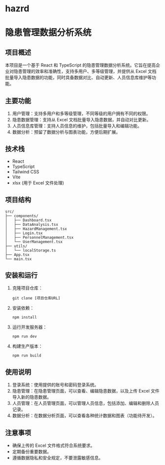 # hazrd

# 隐患管理数据分析系统

## 项目概述

本项目是一个基于 React 和 TypeScript 的隐患管理数据分析系统。它旨在提高企业对隐患管理的效率和准确性，支持多用户、多等级管理，并提供从 Excel 文档批量导入隐患数据的功能，同时具备数据对比、自动更新、人员信息库维护等功能。

## 主要功能

1. 用户管理：支持多用户和多等级管理，不同等级的用户拥有不同的权限。
2. 隐患数据管理：支持从 Excel 文档批量导入隐患数据，并自动对比更新。
3. 人员信息库管理：支持人员信息的维护，包括批量导入和编辑功能。
4. 数据分析：预留了数据分析与图表功能，方便后期扩展。

## 技术栈

- React
- TypeScript
- Tailwind CSS
- Vite
- xlsx (用于 Excel 文件处理)

## 项目结构

```
src/
├── components/
│   ├── Dashboard.tsx
│   ├── DataAnalysis.tsx
│   ├── HazardManagement.tsx
│   ├── Login.tsx
│   ├── PersonnelManagement.tsx
│   └── UserManagement.tsx
├── utils/
│   └── localStorage.ts
├── App.tsx
└── main.tsx
```

## 安装和运行

1. 克隆项目仓库：
   ```
   git clone [项目仓库URL]
   ```

2. 安装依赖：
   ```
   npm install
   ```

3. 运行开发服务器：
   ```
   npm run dev
   ```

4. 构建生产版本：
   ```
   npm run build
   ```

## 使用说明

1. 登录系统：使用提供的账号和密码登录系统。
2. 隐患管理：在隐患管理页面，可以查看、编辑隐患数据，以及上传 Excel 文件导入新的隐患数据。
3. 人员管理：在人员管理页面，可以管理人员信息，包括添加、编辑和删除人员记录。
4. 数据分析：在数据分析页面，可以查看各种统计数据和图表（功能待开发）。

## 注意事项

- 确保上传的 Excel 文件格式符合系统要求。
- 定期备份重要数据。
- 遵循数据隐私和安全规定，不要泄露敏感信息。
